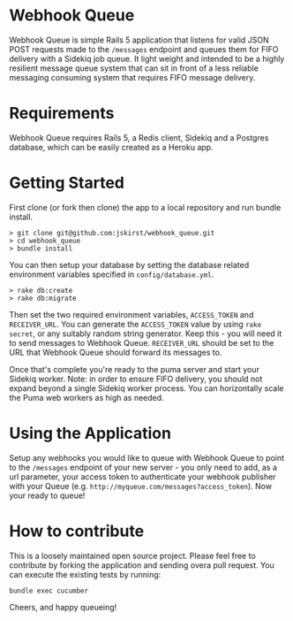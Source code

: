 # Webhook Queue

Webhook Queue is simple Rails 5 application that listens for valid JSON POST requests made to the `/messages` endpoint and queues them for FIFO delivery with a Sidekiq job queue. It light weight and intended to be a highly resilient message queue system that can sit in front of a less reliable messaging consuming system that requires FIFO message delivery.

# Requirements

Webhook Queue requires Rails 5, a Redis client, Sidekiq and a Postgres database, which can be easily created as a Heroku app.

# Getting Started

First clone (or fork then clone) the app to a local repository and run bundle install.

```
> git clone git@github.com:jskirst/webhook_queue.git
> cd webhook_queue
> bundle install
```

You can then setup your database by setting the database related environment variables specified in `config/database.yml`.

```
> rake db:create
> rake db:migrate
```

Then set the two required environment variables, `ACCESS_TOKEN` and `RECEIVER_URL`. You can generate the `ACCESS_TOKEN` value by using `rake secret`, or any suitably random string generator. Keep this - you will need it to send messages to Webhook Queue. `RECEIVER_URL` should be set to the URL that Webhook Queue should forward its messages to.

Once that's complete you're ready to the puma server and start your Sidekiq worker. Note: in order to ensure FIFO delivery, you should not expand beyond a single Sidekiq worker process. You can horizontally scale the Puma web workers as high as needed.

# Using the Application

Setup any webhooks you would like to queue with Webhook Queue to point to the `/messages` endpoint of your new server - you only need to add, as a url parameter, your access token to authenticate your webhook publisher with your Queue (e.g. `http://myqueue.com/messages?access_token`). Now your ready to queue!

# How to contribute

This is a loosely maintained open source project. Please feel free to contribute by forking the application and sending overa pull request. You can execute the existing tests by running:

```
bundle exec cucumber
```

Cheers, and happy queueing!
